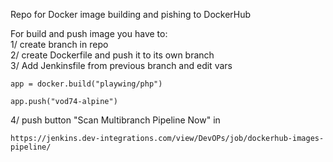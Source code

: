 Repo for Docker image building and pishing to DockerHub  

For build and push image you have to:  
1/ create branch in repo  
2/ create Dockerfile and push it to its own branch  
3/ Add Jenkinsfile from previous branch and edit vars  

```
app = docker.build("playwing/php")    
```
```          
app.push("vod74-alpine")     
```
4/ push button "Scan Multibranch Pipeline Now" in
```
https://jenkins.dev-integrations.com/view/DevOPs/job/dockerhub-images-pipeline/
```
